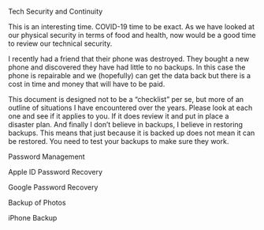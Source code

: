 Tech Security and Continuity

This is an interesting time.  COVID-19 time to be exact.  As we have looked at our physical security in terms of food and health, now would be a good time to review our technical security.

I recently had a friend that their phone was destroyed.  They bought a new phone and discovered they have had little to no backups.  In this case the phone is repairable and we (hopefully) can get the data back but there is a cost in time and money that will have to be paid.

This document is designed not to be a “checklist” per se, but more of an outline of situations I have encountered over the years.   Please look at each one and see if it applies to you.  If it does review it and put in place a disaster plan.  And finally I don’t believe in backups, I believe in restoring backups.  This means that just because it is backed up does not mean it can be restored.  You need to test your backups to make sure they work.

Password Management

Apple ID Password Recovery

Google Password Recovery

Backup of Photos

iPhone Backup
